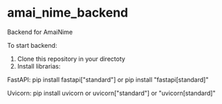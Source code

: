 # amai_nime_backend
Backend for AmaiNime

To start backend:

1) Clone this repository in your directoty
2) Install librarias:

FastAPI: pip install fastapi["standard"] or pip install "fastapi[standard]"

Uvicorn: pip install uvicorn or uvicorn["standard"] or "uvicorn[standard]"
   
